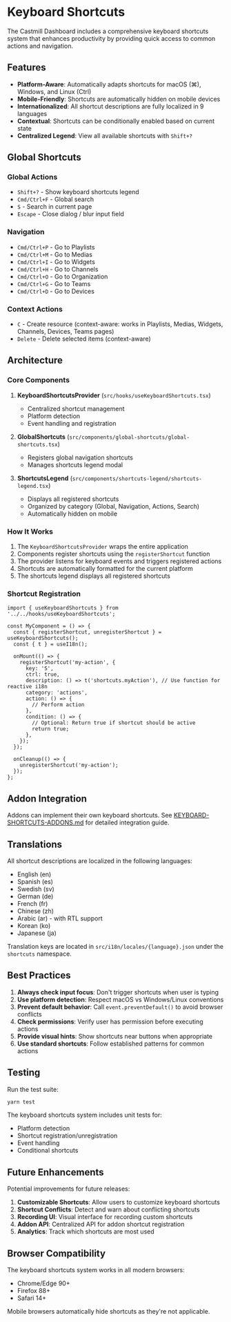 # Keyboard Shortcuts

The Castmill Dashboard includes a comprehensive keyboard shortcuts system that enhances productivity by providing quick access to common actions and navigation.

## Features

- **Platform-Aware**: Automatically adapts shortcuts for macOS (⌘), Windows, and Linux (Ctrl)
- **Mobile-Friendly**: Shortcuts are automatically hidden on mobile devices
- **Internationalized**: All shortcut descriptions are fully localized in 9 languages
- **Contextual**: Shortcuts can be conditionally enabled based on current state
- **Centralized Legend**: View all available shortcuts with `Shift+?`

## Global Shortcuts

### Global Actions

- `Shift+?` - Show keyboard shortcuts legend
- `Cmd/Ctrl+F` - Global search
- `S` - Search in current page
- `Escape` - Close dialog / blur input field

### Navigation

- `Cmd/Ctrl+P` - Go to Playlists
- `Cmd/Ctrl+M` - Go to Medias
- `Cmd/Ctrl+I` - Go to Widgets
- `Cmd/Ctrl+H` - Go to Channels
- `Cmd/Ctrl+O` - Go to Organization
- `Cmd/Ctrl+G` - Go to Teams
- `Cmd/Ctrl+D` - Go to Devices

### Context Actions

- `C` - Create resource (context-aware: works in Playlists, Medias, Widgets, Channels, Devices, Teams pages)
- `Delete` - Delete selected items (context-aware)

## Architecture

### Core Components

1. **KeyboardShortcutsProvider** (`src/hooks/useKeyboardShortcuts.tsx`)
   - Centralized shortcut management
   - Platform detection
   - Event handling and registration

2. **GlobalShortcuts** (`src/components/global-shortcuts/global-shortcuts.tsx`)
   - Registers global navigation shortcuts
   - Manages shortcuts legend modal

3. **ShortcutsLegend** (`src/components/shortcuts-legend/shortcuts-legend.tsx`)
   - Displays all registered shortcuts
   - Organized by category (Global, Navigation, Actions, Search)
   - Automatically hidden on mobile

### How It Works

1. The `KeyboardShortcutsProvider` wraps the entire application
2. Components register shortcuts using the `registerShortcut` function
3. The provider listens for keyboard events and triggers registered actions
4. Shortcuts are automatically formatted for the current platform
5. The shortcuts legend displays all registered shortcuts

### Shortcut Registration

```tsx
import { useKeyboardShortcuts } from '../../hooks/useKeyboardShortcuts';

const MyComponent = () => {
  const { registerShortcut, unregisterShortcut } = useKeyboardShortcuts();
  const { t } = useI18n();

  onMount(() => {
    registerShortcut('my-action', {
      key: 'S',
      ctrl: true,
      description: () => t('shortcuts.myAction'), // Use function for reactive i18n
      category: 'actions',
      action: () => {
        // Perform action
      },
      condition: () => {
        // Optional: Return true if shortcut should be active
        return true;
      },
    });
  });

  onCleanup(() => {
    unregisterShortcut('my-action');
  });
};
```

## Addon Integration

Addons can implement their own keyboard shortcuts. See [KEYBOARD-SHORTCUTS-ADDONS.md](./KEYBOARD-SHORTCUTS-ADDONS.md) for detailed integration guide.

## Translations

All shortcut descriptions are localized in the following languages:

- English (en)
- Spanish (es)
- Swedish (sv)
- German (de)
- French (fr)
- Chinese (zh)
- Arabic (ar) - with RTL support
- Korean (ko)
- Japanese (ja)

Translation keys are located in `src/i18n/locales/{language}.json` under the `shortcuts` namespace.

## Best Practices

1. **Always check input focus**: Don't trigger shortcuts when user is typing
2. **Use platform detection**: Respect macOS vs Windows/Linux conventions
3. **Prevent default behavior**: Call `event.preventDefault()` to avoid browser conflicts
4. **Check permissions**: Verify user has permission before executing actions
5. **Provide visual hints**: Show shortcuts near buttons when appropriate
6. **Use standard shortcuts**: Follow established patterns for common actions

## Testing

Run the test suite:

```bash
yarn test
```

The keyboard shortcuts system includes unit tests for:

- Platform detection
- Shortcut registration/unregistration
- Event handling
- Conditional shortcuts

## Future Enhancements

Potential improvements for future releases:

1. **Customizable Shortcuts**: Allow users to customize keyboard shortcuts
2. **Shortcut Conflicts**: Detect and warn about conflicting shortcuts
3. **Recording UI**: Visual interface for recording custom shortcuts
4. **Addon API**: Centralized API for addon shortcut registration
5. **Analytics**: Track which shortcuts are most used

## Browser Compatibility

The keyboard shortcuts system works in all modern browsers:

- Chrome/Edge 90+
- Firefox 88+
- Safari 14+

Mobile browsers automatically hide shortcuts as they're not applicable.
